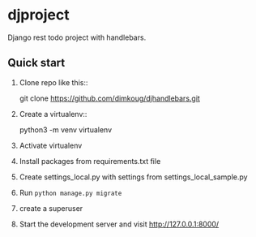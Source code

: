 # djproject
Django rest todo  project with handlebars.

Quick start
-----------

1. Clone repo  like this::

      git clone  https://github.com/dimkoug/djhandlebars.git

2. Create a virtualenv::

    python3 -m venv virtualenv

3. Activate virtualenv

4. Install packages from requirements.txt file

5. Create settings_local.py with settings from settings_local_sample.py

6. Run `python manage.py migrate`

7. create a superuser

8. Start the development server and visit http://127.0.0.1:8000/
